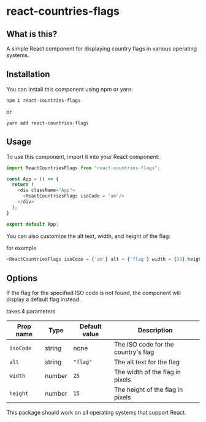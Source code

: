 # react-countries-flags

## What is this?

A simple React component for displaying country flags in various operating systems. 

## Installation

You can install this component using npm or yarn:

`npm i react-countries-flags`

or

`yarn add react-countries-flags`

## Usage

To use this component, import it into your React component:

```javascript
import ReactCountriesFlags from "react-countries-flags";

const App = () => {
  return (
    <div className="App">
      <ReactCountriesFlags isoCode = 'am'/>
    </div>
  );
}

export default App;

```

You can also customize the alt text, width, and height of the flag:

for example 

```javascript
<ReactCountriesFlags isoCode = {'am'} alt = {'flag'} width = {50} height = {30}/>
```

## Options

If the flag for the specified ISO code is not found, the component will display a default flag instead.

<ReactCountriesFlags/> takes 4 parameters

| Prop name | Type   | Default value | Description                                    |
| --------- | ------ | ------------- | ---------------------------------------------- |
| `isoCode` | string | none          | The ISO code for the country's flag             |
| `alt`     | string | `"flag"`      | The alt text for the flag                       |
| `width`   | number | `25`          | The width of the flag in pixels                 |
| `height`  | number | `15`          | The height of the flag in pixels                |

This package should work on all operating systems that support React.